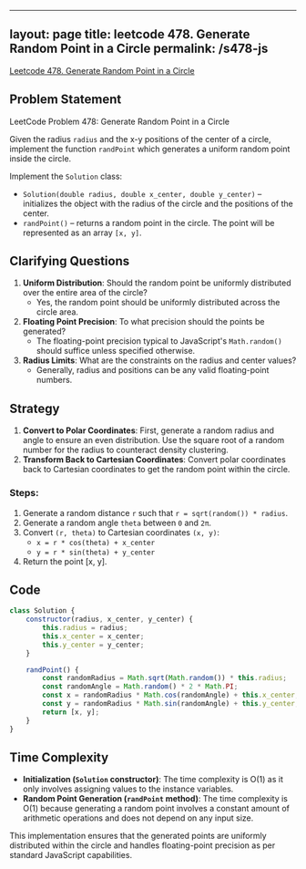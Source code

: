 
---
layout: page
title: leetcode 478. Generate Random Point in a Circle
permalink: /s478-js
---
[Leetcode 478. Generate Random Point in a Circle](https://algoadvance.github.io/algoadvance/l478)
## Problem Statement

LeetCode Problem 478: Generate Random Point in a Circle

Given the radius `radius` and the x-y positions of the center of a circle, implement the function `randPoint` which generates a uniform random point inside the circle.

Implement the `Solution` class:

- `Solution(double radius, double x_center, double y_center)` – initializes the object with the radius of the circle and the positions of the center.
- `randPoint()` – returns a random point in the circle. The point will be represented as an array `[x, y]`.

## Clarifying Questions
1. **Uniform Distribution**: Should the random point be uniformly distributed over the entire area of the circle?
   - Yes, the random point should be uniformly distributed across the circle area.
2. **Floating Point Precision**: To what precision should the points be generated?
   - The floating-point precision typical to JavaScript's `Math.random()` should suffice unless specified otherwise.
3. **Radius Limits**: What are the constraints on the radius and center values?
   - Generally, radius and positions can be any valid floating-point numbers.

## Strategy
1. **Convert to Polar Coordinates**: First, generate a random radius and angle to ensure an even distribution. Use the square root of a random number for the radius to counteract density clustering.
2. **Transform Back to Cartesian Coordinates**: Convert polar coordinates back to Cartesian coordinates to get the random point within the circle.

### Steps:
1. Generate a random distance `r` such that `r = sqrt(random()) * radius`.
2. Generate a random angle `theta` between `0` and `2π`.
3. Convert `(r, theta)` to Cartesian coordinates `(x, y)`:
   - `x = r * cos(theta) + x_center`
   - `y = r * sin(theta) + y_center`
4. Return the point [x, y].

## Code
```javascript
class Solution {
    constructor(radius, x_center, y_center) {
        this.radius = radius;
        this.x_center = x_center;
        this.y_center = y_center;
    }

    randPoint() {
        const randomRadius = Math.sqrt(Math.random()) * this.radius;
        const randomAngle = Math.random() * 2 * Math.PI;
        const x = randomRadius * Math.cos(randomAngle) + this.x_center;
        const y = randomRadius * Math.sin(randomAngle) + this.y_center;
        return [x, y];
    }
}
```

## Time Complexity
- **Initialization (`Solution` constructor)**: The time complexity is O(1) as it only involves assigning values to the instance variables.
- **Random Point Generation (`randPoint` method)**: The time complexity is O(1) because generating a random point involves a constant amount of arithmetic operations and does not depend on any input size.

This implementation ensures that the generated points are uniformly distributed within the circle and handles floating-point precision as per standard JavaScript capabilities.